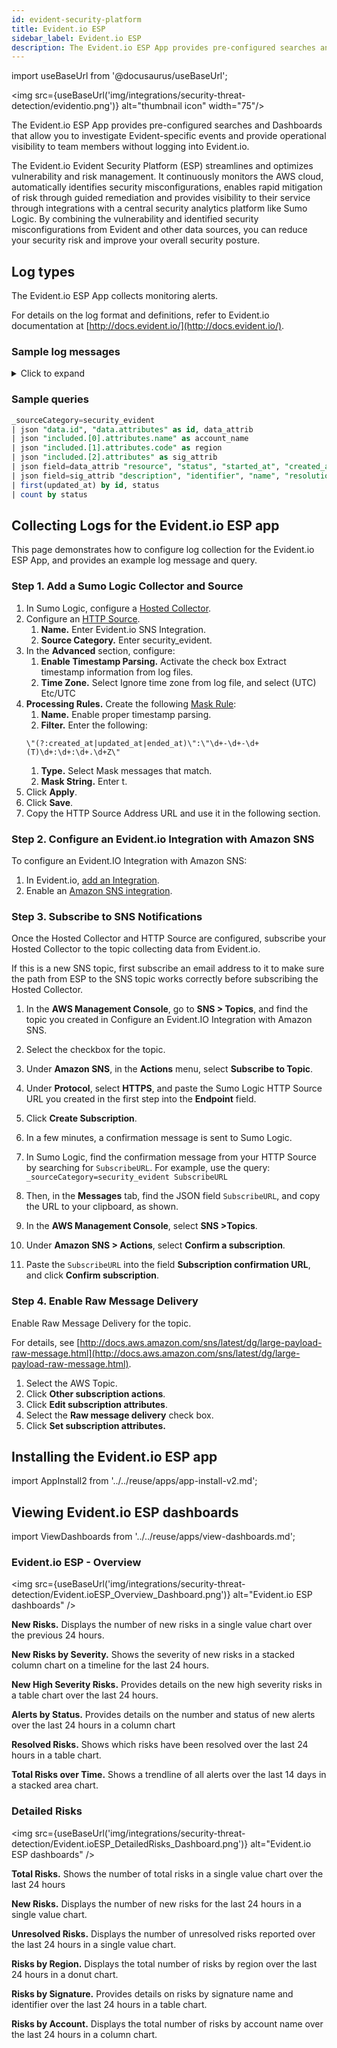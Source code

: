```yaml
---
id: evident-security-platform
title: Evident.io ESP
sidebar_label: Evident.io ESP
description: The Evident.io ESP App provides pre-configured searches and Dashboards that allow you to investigate Evident-specific events and provide operational visibility to team members without logging into Evident.io.
---
```


import useBaseUrl from '@docusaurus/useBaseUrl';

<img src={useBaseUrl('img/integrations/security-threat-detection/evidentio.png')} alt="thumbnail icon" width="75"/>

The Evident.io ESP App provides pre-configured searches and Dashboards that allow you to investigate Evident-specific events and provide operational visibility to team members without logging into Evident.io.

The Evident.io Evident Security Platform (ESP) streamlines and optimizes vulnerability and risk management. It continuously monitors the AWS cloud, automatically identifies security misconfigurations, enables rapid mitigation of risk through guided remediation and provides visibility to their service through integrations with a central security analytics platform like Sumo Logic. By combining the vulnerability and identified security misconfigurations from Evident and other data sources, you can reduce your security risk and improve your overall security posture.


## Log types

The Evident.io ESP App collects monitoring alerts.

For details on the log format and definitions, refer to Evident.io documentation at [http://docs.evident.io/](http://docs.evident.io/).


### Sample log messages

<details>
<summary>Click to expand</summary>

```json
{
   "data":{
      "id":"881237069",
      "type":"alerts",
      "attributes":{
         "created_at":"2017-10-02t18:39:11.577Z",
         "status":"fail",
         "risk_level":"medium",
         "resource":"dgadoury",
         "updated_at":"2017-10-02t18:39:11.577Z",
         "started_at":"2017-10-02T18:39:11.578Z",
         "ended_at":null
      },
      "relationships":{
         "external_account":{
            "data":{
               "id":"3256",
               "type":"external_accounts"
            },
            "links":{
               "related":"https://esp.evident.io/api/v2/external_accounts/3256.json"
            }
         },
         "region":{
            "data":{
               "id":"8",
               "type":"regions"
            },
            "links":{
               "related":"https://esp.evident.io/api/v2/regions/8.json"
            }
         },
         "signature":{
            "data":{
               "id":"83",
               "type":"signatures"
            },
            "links":{
               "related":"https://esp.evident.io/api/v2/signatures/83.json"
            }
         },
         "custom_signature":{
            "data":null,
            "links":{
               "related":null
            }
         },
         "suppression":{
            "links":{
               "related":null
            }
         },
         "metadata":{
            "data":{
               "id":"262926952",
               "type":"metadata"
            },
            "links":{
               "related":"https://esp.evident.io/api/v2/alerts/264543844/metadata.json"
            }
         },
         "cloud_trail_events":{
            "data":[

            ],
            "links":{
               "related":"https://esp.evident.io/api/v2/alerts/264543844/cloud_trail_events.json"
            }
         },
         "tags":{
            "data":[

            ],
            "links":{
               "related":"https://esp.evident.io/api/v2/alerts/264543844/tags.json"
            }
         },
         "compliance_controls":{
            "links":{
               "related":"https://esp.evident.io/api/v2/alerts/2645:43844/compliance_controls.json"
            }
         }
      }
   },
   "included":[
      {
         "id":"2433",
         "type":"external_accounts",
         "attributes":{
            "created_at":"2016-03-22t20:55:47.000Z",
            "name":"Test",
            "updated_at":"2016-10-05t01:05:22.000Z",
            "arn":"arn:aws:iam::926226587429:role/Evident_Service",
            "account":"123226587429",
            "external_id":"62dd0abc-5b44-410b-99d9-063f2c2b203e",
            "cloudtrail_name":null
         },
         "relationships":{
            "organization":{
               "links":{
                  "related":"https://esp.evident.io/api/v2/organizations/1000.json"
               }
            },
            "sub_organization":{
               "links":{
                  "related":"https://esp.evident.io/api/v2/sub_organizations/2000.json"
               }
            },
            "team":{
               "links":{
                  "related":"https://esp.evident.io/api/v2/teams/3000.json"
               }
            },
            "scan_intervals":{
               "links":{
                  "related":"https://esp.evident.io/api/v2/external_accounts/5000/scan_intervals.json"
               }
            }
         }
      },
      {
         "id":"8",
         "type":"regions",
         "attributes":{
            "code":"ap_southeast_1",
            "created_at":"2014-06-05t23:42:37.000Z",
            "updated_at":"2014-06-05t23:42:37.000Z"
         }
      },
      {
         "id":"83",
         "type":"signatures",
         "attributes":{
            "created_at":"2014-06-09t22:33:54.000Z",
            "description":"Ensure RDS restorable windows are within bounds -- exceeding 5 minutes is problematic.",
            "identifier":"AWS:ELB-070",
            "name":"ELB SSL Expiry 90day",
            "resolution":"RDS Restorable Windows are the timeframe to which the latest data is restorable. If these windows begin to exceed 5 minutes, then something is generally lagging in the system and could be broken. This signature alerts users if the 'latest restorable time' stops working as intended, which increases your potential risk if you need to recover data from your backups. Overall, it is expect to see this alert switch from PASS to FAIL on occasion with ESP due to transient delays from AWS.  If this alert fails consistently for one of your accounts, we recommend contacting AWS Support and asking them to take a look. For more information, AWS has information explaining how the Latest Restorable Time impacts your ability to restore a DB instance to a specific point in time http://docs.aws.amazon.com/AmazonRDS/latest/UserGuide/USER_PIT.html",
            "risk_level":"Low",
            "updated_at":"2016-10-13t00:00:15.000Z"
         },
         "relationships":{
            "service":{
               "links":{
                  "related":"https://esp.evident.io/api/v2/services/10.json"
               }
            }
         }
      }
   ]
}
```

</details>


### Sample queries


```sql title="Alerts by Status"
_sourceCategory=security_evident
| json "data.id", "data.attributes" as id, data_attrib
| json "included.[0].attributes.name" as account_name
| json "included.[1].attributes.code" as region
| json "included.[2].attributes" as sig_attrib
| json field=data_attrib "resource", "status", "started_at", "created_at", "ended_at", "updated_at"
| json field=sig_attrib "description", "identifier", "name", "resolution", "risk_level"
| first(updated_at) by id, status
| count by status
```

## Collecting Logs for the Evident.io ESP app

This page demonstrates how to configure log collection for the Evident.io ESP App, and provides an example log message and query.

### Step 1. Add a Sumo Logic Collector and Source

1. In Sumo Logic, configure a [Hosted Collector](/docs/send-data/hosted-collectors/configure-hosted-collector).
2. Configure an [HTTP Source](/docs/send-data/hosted-collectors/http-source/logs-metrics).
    1. **Name.** Enter Evident.io SNS Integration.  
    2. **Source Category.** Enter security_evident.
3. In the **Advanced** section, configure:
    1. **Enable Timestamp Parsing.** Activate the check box Extract timestamp information from log files.
    1. **Time Zone.** Select Ignore time zone from log file, and select (UTC) Etc/UTC
4. **Processing Rules.** Create the following [Mask Rule](/docs/send-data/collection/processing-rules/mask-rules):
    1. **Name.** Enable proper timestamp parsing.
    1. **Filter.** Enter the following:
      ```
      \"(?:created_at|updated_at|ended_at)\":\"\d+-\d+-\d+(T)\d+:\d+:\d+.\d+Z\"
      ```
    1. **Type.** Select Mask messages that match.
    1. **Mask String.** Enter t.
5. Click **Apply**.
6. Click **Save**.
7. Copy the HTTP Source Address URL and use it in the following section.


### Step 2. Configure an Evident.io Integration with Amazon SNS

To configure an Evident.IO Integration with Amazon SNS:

1. In Evident.io, [add an Integration](http://docs.evident.io/#to-add-an-integration).
2. Enable an [Amazon SNS integration](http://docs.evident.io/#amazon-sns).


### Step 3. Subscribe to SNS Notifications

Once the Hosted Collector and HTTP Source are configured, subscribe your Hosted Collector to the topic collecting data from Evident.io.

If this is a new SNS topic, first subscribe an email address to it to make sure the path from ESP to the SNS topic works correctly before subscribing the Hosted Collector.

1. In the **AWS Management Console**, go to **SNS > Topics**, and find the topic you created in Configure an Evident.IO Integration with Amazon SNS.
2. Select the checkbox for the topic.
3. Under **Amazon SNS**, in the **Actions** menu, select **Subscribe to Topic**.
4. Under **Protocol**, select **HTTPS**, and paste the Sumo Logic HTTP Source URL you created in the first step into the **Endpoint** field.
5. Click **Create Subscription**.
6. In a few minutes, a confirmation message is sent to Sumo Logic.
7. In Sumo Logic, find the confirmation message from your HTTP Source by searching for `SubscribeURL`.
For example, use the query: `_sourceCategory=security_evident SubscribeURL`
8. Then, in the **Messages** tab, find the JSON field `SubscribeURL`, and copy the URL to your clipboard, as shown.

9. In the **AWS Management Console**, select **SNS >Topics**.
10. Under **Amazon SNS > Actions**, select **Confirm a subscription**.
11. Paste the `SubscribeURL` into the field **Subscription confirmation URL**, and click **Confirm subscription**.


### Step 4. Enable Raw Message Delivery

Enable Raw Message Delivery for the topic.

For details, see [http://docs.aws.amazon.com/sns/latest/dg/large-payload-raw-message.html](http://docs.aws.amazon.com/sns/latest/dg/large-payload-raw-message.html).

1. Select the AWS Topic.
2. Click **Other subscription actions**.
3. Click **Edit subscription attributes**.
4. Select the **Raw message delivery** check box.
5. Click **Set subscription attributes.**

## Installing the Evident.io ESP app

import AppInstall2 from '../../reuse/apps/app-install-v2.md';

<AppInstall2/>

## Viewing Evident.io ESP dashboards

import ViewDashboards from '../../reuse/apps/view-dashboards.md';

<ViewDashboards/>

### Evident.io ESP - Overview

<img src={useBaseUrl('img/integrations/security-threat-detection/Evident.ioESP_Overview_Dashboard.png')} alt="Evident.io ESP dashboards" />

**New Risks.** Displays the number of new risks in a single value chart over the previous 24 hours.

**New Risks by Severity.** Shows the severity of new risks in a stacked column chart on a timeline for the last 24 hours.

**New High Severity Risks.** Provides details on the new high severity risks in a table chart over the last 24 hours.

**Alerts by Status.** Provides details on the number and status of new alerts over the last 24 hours in a column chart

**Resolved Risks.** Shows which risks have been resolved over the last 24 hours in a table chart.

**Total Risks over Time.** Shows a trendline of all alerts over the last 14 days in a stacked area chart.


### Detailed Risks

<img src={useBaseUrl('img/integrations/security-threat-detection/Evident.ioESP_DetailedRisks_Dashboard.png')} alt="Evident.io ESP dashboards" />

**Total Risks.** Shows the number of total risks in a single value chart over the last 24 hours

**New Risks.** Displays the number of new risks for the last 24 hours in a single value chart.

**Unresolved Risks.** Displays the number of unresolved risks reported over the last 24 hours in a single value chart.

**Risks by Region.** Displays the total number of risks by region over the last 24 hours in a donut chart.

**Risks by Signature.** Provides details on risks by signature name and identifier over the last 24 hours in a table chart.

**Risks by Account.** Displays the total number of risks by account name over the last 24 hours in a column chart.
